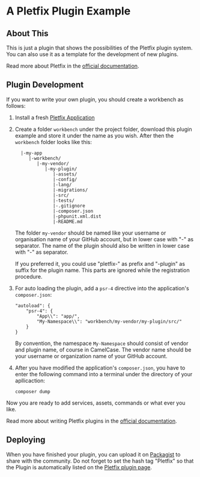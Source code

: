 # A Pletfix Plugin Example

## About This

This is just a plugin that shows the possibilities of the Pletfix plugin system. You can also use it as a template for 
the development of new plugins.

Read more about Pletfix in the [official documentation](https://pletfix.com).

## Plugin Development

If you want to write your own plugin, you should create a workbench as follows:

1. Install a fresh [Pletfix Application](https://github.com/pletfix/app)

2. Create a folder `workbench` under the project folder, download this plugin example and store it under the name as 
   you wish. After then the `workbench` folder looks like this:
   
         |-my-app  
            |-workbench/
               |-my-vendor/
                  |-my-plugin/
                     |-assets/
                     |-config/
                     |-lang/
                     |-migrations/
                     |-src/
                     |-tests/
                     |-.gitignore
                     |-composer.json
                     |-phpunit.xml.dist
                     |-README.md

    The folder `my-vendor` should be named like your username or organisation name of your GitHub account, but
    in lower case with "-" as separator. The name of the plugin should also be written in lower case with "-" as separator.
    
    If you preferred it, you could use "pletfix-" as prefix and "-plugin" as suffix for the plugin name. This parts are 
    ignored while the registration procedure. 

3. For auto loading the plugin, add a `psr-4` directive into the application's `composer.json`:
            
       "autoload": {
           "psr-4": {
               "App\\": "app/",
               "My-Namespace\\": "workbench/my-vendor/my-plugin/src/"
           }
       }  

    By convention, the namespace `My-Namespace` should consist of vendor and plugin name, of course in CamelCase. 
    The vendor name should be your username or organization name of your GitHub account.
    
4. After you have modified the application's `composer.json`, you have to enter the following command into a terminal 
   under the directory of your apllicaction:
    
       composer dump
    
Now you are ready to add services, assets, commands or what ever you like. 

Read more about writing Pletfix plugins in the [official documentation](https://pletfix.com/docs/master/en/plugins#writing).   

## Deploying

When you have finished your plugin, you can upload it on [Packagist](https://packagist.org/) to share with the community.
Do not forget to set the hash tag "Pletfix" so that the Plugin is automatically listed on the [Pletfix plugin page](https://pletfix.com/plugins).
 